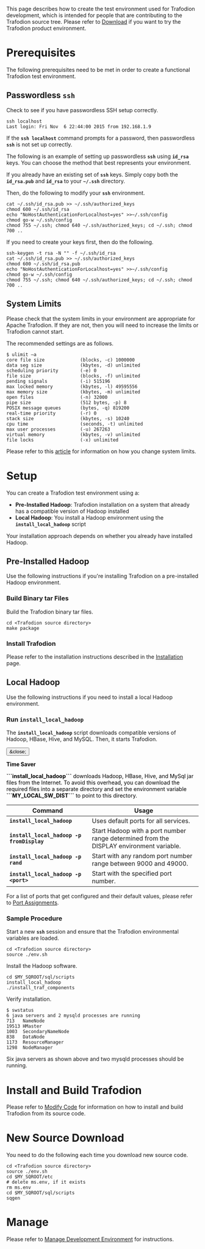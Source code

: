 <!--
  Licensed under the Apache License, Version 2.0 (the "License");
  you may not use this file except in compliance with the License.
  You may obtain a copy of the License at

      http://www.apache.org/licenses/LICENSE-2.0

  Unless required by applicable law or agreed to in writing, software
  distributed under the License is distributed on an "AS IS" BASIS,
  WITHOUT WARRANTIES OR CONDITIONS OF ANY KIND, either express or implied.
  See the License for the specific language governing permissions and
  limitations under the 
  License.
-->
This page describes how to create the test environment used for Trafodion development, which is intended for people that are contributing to the Trafodion source tree. Please refer to [Download](download.html) if you want to try the Trafodion product environment.

# Prerequisites
The following prerequisites need to be met in order to create a functional Trafodion test environment.

## Passwordless ```ssh```
Check to see if you have passwordless SSH setup correctly.

    ssh localhost
    Last login: Fri Nov  6 22:44:00 2015 from 192.168.1.9

If the **```ssh localhost```** command prompts for a password, then passwordless **```ssh```** is not set up correctly.

The following is an example of setting up passwordless **```ssh```** using **```id_rsa```** keys. You can choose the method that best represents your environment.

If you already have an existing set of **```ssh```** keys. Simply copy both the **```id_rsa.pub```** and **```id_rsa```** to your **```~/.ssh```** directory.

Then, do the following to modify your **```ssh```** environment.

    cat ~/.ssh/id_rsa.pub >> ~/.ssh/authorized_keys
    chmod 600 ~/.ssh/id_rsa
    echo "NoHostAuthenticationForLocalhost=yes" >>~/.ssh/config
    chmod go-w ~/.ssh/config
    chmod 755 ~/.ssh; chmod 640 ~/.ssh/authorized_keys; cd ~/.ssh; chmod 700 ..

If you need to create your keys first, then do the following.

    ssh-keygen -t rsa -N "" -f ~/.ssh/id_rsa
    cat ~/.ssh/id_rsa.pub >> ~/.ssh/authorized_keys
    chmod 600 ~/.ssh/id_rsa.pub 
    echo "NoHostAuthenticationForLocalhost=yes" >>~/.ssh/config
    chmod go-w ~/.ssh/config
    chmod 755 ~/.ssh; chmod 640 ~/.ssh/authorized_keys; cd ~/.ssh; chmod 700 ..

## System Limits
Please check that the system limits in your environment are appropriate for Apache Trafodion. If they are not, then you will need to increase the limits or Trafodion cannot start.

The recommended settings are as follows.

    $ ulimit –a
    core file size             (blocks, -c) 1000000
    data seg size              (kbytes, -d) unlimited
    scheduling priority        (-e) 0
    file size                  (blocks, -f) unlimited
    pending signals            (-i) 515196
    max locked memory          (kbytes, -l) 49595556
    max memory size            (kbytes, -m) unlimited
    open files                 (-n) 32000
    pipe size                  (512 bytes, -p) 8
    POSIX message queues       (bytes, -q) 819200
    real-time priority         (-r) 0
    stack size                 (kbytes, -s) 10240
    cpu time                   (seconds, -t) unlimited
    max user processes         (-u) 267263
    virtual memory             (kbytes, -v) unlimited
    file locks                 (-x) unlimited

Please refer to this [article](http://www.itworld.com/article/2693414/setting-limits-with-ulimit.html) for information on how you change system limits.

# Setup
You can create a Trafodion test environment using a:

* **Pre-Installed Hadoop**: Trafodion installation on a system that already has a compatible version of Hadoop installed
* **Local Hadoop**: You install a Hadoop environment using the **```install_local_hadoop```** script

Your installation approach depends on whether you already have installed Hadoop.

## Pre-Installed Hadoop
Use the following instructions if you're installing Trafodion on a pre-installed Hadoop environment. 
### Build Binary tar Files
Build the Trafodion binary tar files.

    cd <Trafodion source directory>
    make package

### Install Trafodion
Please refer to the installation instructions described in the [Installation](install.html) page.

## Local Hadoop
Use the following instructions if you need to install a local Hadoop environment.
### Run ```install_local_hadoop```
The **```install_local_hadoop```** script downloads compatible versions of Hadoop, HBase, Hive, and MySQL. Then, it starts Trafodion.

<div class="alert alert-dismissible alert-info">
  <button type="button" class="close" data-dismiss="alert">&close;</button>
  <p style="color:black"><strong>Time Saver</strong></p>
  <p style="color:black"><strong>```install_local_hadoop```</strong> downloads Hadoop, HBase, Hive, and MySql jar files from the Internet. To avoid this overhead, you can download the required files into a separate directory and set the environment variable <strong>```MY_LOCAL_SW_DIST```</strong> to point to this directory.</p>
</div>

Command                                        | Usage
-----------------------------------------------|--------------------------------------------------------
**```install_local_hadoop```**                 | Uses default ports for all services.
**```install_local_hadoop -p fromDisplay```**  | Start Hadoop with a port number range determined from the DISPLAY environment variable.
**```install_local_hadoop -p rand```**         | Start with any random port number range between 9000 and 49000.
**```install_local_hadoop -p <port>```**       | Start with the specified port number.

For a list of ports that get configured and their default values, please refer to [Port Assignments](port-assignments.html).

### Sample Procedure
Start a new **```ssh```** session and ensure that the Trafodion environmental variables are loaded.

    cd <Trafodion source directory>
    source ./env.sh

Install the Hadoop software.

    cd $MY_SQROOT/sql/scripts
    install_local_hadoop
    ./install_traf_components

Verify installation.

    $ swstatus
    6 java servers and 2 mysqld processes are running
    713   NameNode
    19513 HMaster
    1003  SecondaryNameNode
    838   DataNode
    1173  ResourceManager
    1298  NodeManager

Six java servers as shown above and two mysqld processes should be running.

# Install and Build Trafodion
Please refer to [Modify Code](code.html) for information on how to install and build Trafodion from its source code.

# New Source Download
You need to do the following each time you download new source code.

    cd <Trafodion source directory>
    source ./env.sh
    cd $MY_SQROOT/etc
    # delete ms.env, if it exists
    rm ms.env
    cd $MY_SQROOT/sql/scripts
    sqgen

# Manage
Please refer to [Manage Development Environment](manage-dev-environment) for instructions.
